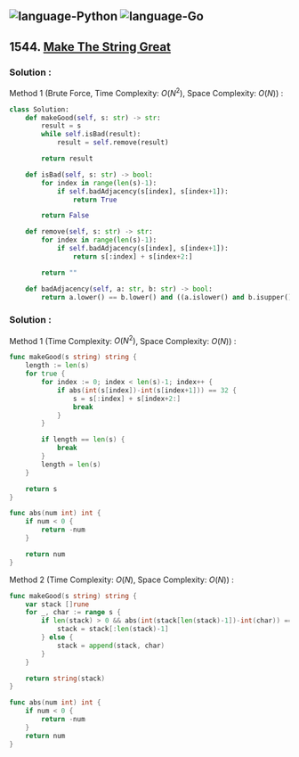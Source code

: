 ![language-Python](https://img.shields.io/badge/Python-ffd43b?style=for-the-badge&logo=PYTHON)
![language-Go](https://img.shields.io/badge/Go-00add8?style=for-the-badge&logo=GO&logoColor=white)
---

## 1544. [Make The String Great](https://leetcode.com/problems/make-the-string-great)

### Solution :

Method 1 (Brute Force, Time Complexity: $O(N^2)$, Space Complexity: $O(N)$) :
```python
class Solution:
    def makeGood(self, s: str) -> str:
        result = s
        while self.isBad(result):
            result = self.remove(result)

        return result

    def isBad(self, s: str) -> bool:
        for index in range(len(s)-1):
            if self.badAdjacency(s[index], s[index+1]):
                return True

        return False

    def remove(self, s: str) -> str:
        for index in range(len(s)-1):
            if self.badAdjacency(s[index], s[index+1]):
                return s[:index] + s[index+2:]

        return ""

    def badAdjacency(self, a: str, b: str) -> bool:
        return a.lower() == b.lower() and ((a.islower() and b.isupper()) or (a.isupper() and b.islower()))
```

### Solution :

Method 1 (Time Complexity: $O(N^2)$, Space Complexity: $O(N)$) :
```go
func makeGood(s string) string {
    length := len(s)
    for true {
        for index := 0; index < len(s)-1; index++ {
            if abs(int(s[index])-int(s[index+1])) == 32 {
                s = s[:index] + s[index+2:]
                break
            }
        }

        if length == len(s) {
            break
        }
        length = len(s)
    }

    return s
}

func abs(num int) int {
    if num < 0 {
        return -num
    }

    return num
}
```

Method 2 (Time Complexity: $O(N)$, Space Complexity: $O(N)$) :
```go
func makeGood(s string) string {
    var stack []rune
    for _, char := range s {
        if len(stack) > 0 && abs(int(stack[len(stack)-1])-int(char)) == 32 {
            stack = stack[:len(stack)-1]
        } else {
            stack = append(stack, char)
        }
    }

    return string(stack)
}

func abs(num int) int {
    if num < 0 {
        return -num
    }
    return num
}
```
